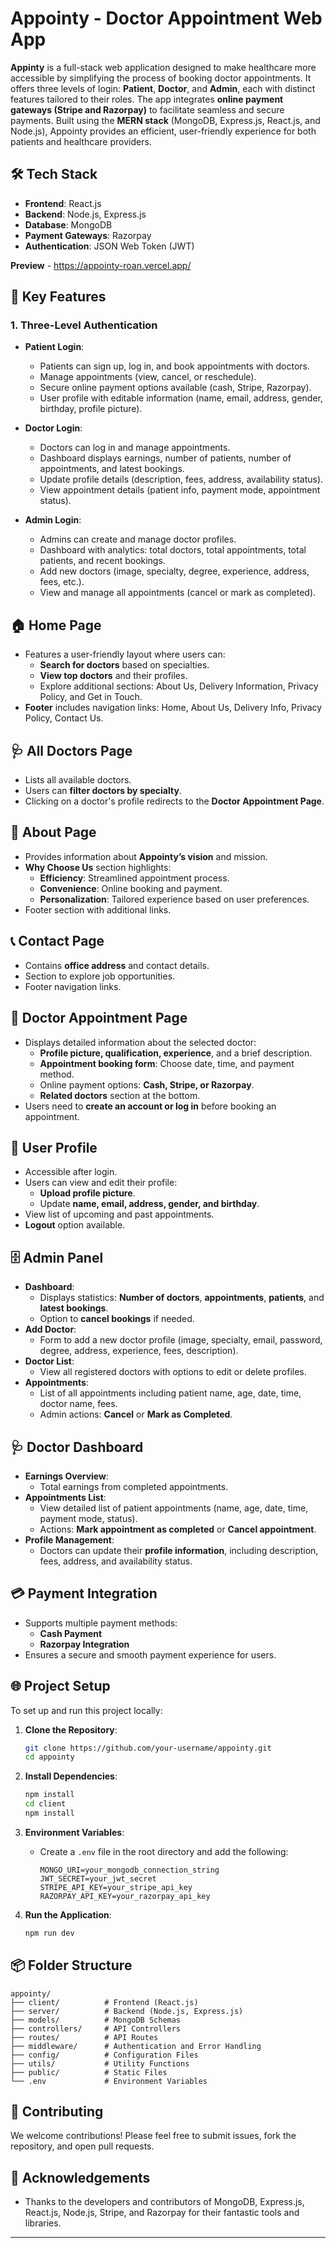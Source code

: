 # Appointy - Doctor Appointment Web App

**Appinty** is a full-stack web application designed to make healthcare more accessible by simplifying the process of booking doctor appointments. It offers three levels of login: **Patient**, **Doctor**, and **Admin**, each with distinct features tailored to their roles. The app integrates **online payment gateways (Stripe and Razorpay)** to facilitate seamless and secure payments. Built using the **MERN stack** (MongoDB, Express.js, React.js, and Node.js), Appointy provides an efficient, user-friendly experience for both patients and healthcare providers.

## 🛠️ Tech Stack

- **Frontend**: React.js
- **Backend**: Node.js, Express.js
- **Database**: MongoDB
- **Payment Gateways**: Razorpay
- **Authentication**: JSON Web Token (JWT)

**Preview** - https://appointy-roan.vercel.app/

## 🔑 Key Features

### 1. Three-Level Authentication

- **Patient Login**: 
  - Patients can sign up, log in, and book appointments with doctors.
  - Manage appointments (view, cancel, or reschedule).
  - Secure online payment options available (cash, Stripe, Razorpay).
  - User profile with editable information (name, email, address, gender, birthday, profile picture).

- **Doctor Login**:
  - Doctors can log in and manage appointments.
  - Dashboard displays earnings, number of patients, number of appointments, and latest bookings.
  - Update profile details (description, fees, address, availability status).
  - View appointment details (patient info, payment mode, appointment status).

- **Admin Login**:
  - Admins can create and manage doctor profiles.
  - Dashboard with analytics: total doctors, total appointments, total patients, and recent bookings.
  - Add new doctors (image, specialty, degree, experience, address, fees, etc.).
  - View and manage all appointments (cancel or mark as completed).

## 🏠 Home Page

- Features a user-friendly layout where users can:
  - **Search for doctors** based on specialties.
  - **View top doctors** and their profiles.
  - Explore additional sections: About Us, Delivery Information, Privacy Policy, and Get in Touch.
- **Footer** includes navigation links: Home, About Us, Delivery Info, Privacy Policy, Contact Us.

## 🩺 All Doctors Page

- Lists all available doctors.
- Users can **filter doctors by specialty**.
- Clicking on a doctor's profile redirects to the **Doctor Appointment Page**.

## 📄 About Page

- Provides information about **Appointy’s vision** and mission.
- **Why Choose Us** section highlights:
  - **Efficiency**: Streamlined appointment process.
  - **Convenience**: Online booking and payment.
  - **Personalization**: Tailored experience based on user preferences.
- Footer section with additional links.

## 📞 Contact Page

- Contains **office address** and contact details.
- Section to explore job opportunities.
- Footer navigation links.

## 📅 Doctor Appointment Page

- Displays detailed information about the selected doctor:
  - **Profile picture, qualification, experience**, and a brief description.
  - **Appointment booking form**: Choose date, time, and payment method.
  - Online payment options: **Cash, Stripe, or Razorpay**.
  - **Related doctors** section at the bottom.
- Users need to **create an account or log in** before booking an appointment.

## 👤 User Profile

- Accessible after login.
- Users can view and edit their profile:
  - **Upload profile picture**.
  - Update **name, email, address, gender, and birthday**.
- View list of upcoming and past appointments.
- **Logout** option available.

## 🗄️ Admin Panel

- **Dashboard**:
  - Displays statistics: **Number of doctors**, **appointments**, **patients**, and **latest bookings**.
  - Option to **cancel bookings** if needed.
- **Add Doctor**:
  - Form to add a new doctor profile (image, specialty, email, password, degree, address, experience, fees, description).
- **Doctor List**:
  - View all registered doctors with options to edit or delete profiles.
- **Appointments**:
  - List of all appointments including patient name, age, date, time, doctor name, fees.
  - Admin actions: **Cancel** or **Mark as Completed**.

## 🩺 Doctor Dashboard

- **Earnings Overview**:
  - Total earnings from completed appointments.
- **Appointments List**:
  - View detailed list of patient appointments (name, age, date, time, payment mode, status).
  - Actions: **Mark appointment as completed** or **Cancel appointment**.
- **Profile Management**:
  - Doctors can update their **profile information**, including description, fees, address, and availability status.

## 💳 Payment Integration

- Supports multiple payment methods:
  - **Cash Payment**
  - **Razorpay Integration**
- Ensures a secure and smooth payment experience for users.

## 🌐 Project Setup

To set up and run this project locally:

1. **Clone the Repository**:
   ```bash
   git clone https://github.com/your-username/appointy.git
   cd appointy
   ```

2. **Install Dependencies**:
   ```bash
   npm install
   cd client
   npm install
   ```

3. **Environment Variables**:
   - Create a `.env` file in the root directory and add the following:
     ```env
     MONGO_URI=your_mongodb_connection_string
     JWT_SECRET=your_jwt_secret
     STRIPE_API_KEY=your_stripe_api_key
     RAZORPAY_API_KEY=your_razorpay_api_key
     ```

4. **Run the Application**:
   ```bash
   npm run dev
   ```

## 📦 Folder Structure

```plaintext
appointy/
├── client/          # Frontend (React.js)
├── server/          # Backend (Node.js, Express.js)
├── models/          # MongoDB Schemas
├── controllers/     # API Controllers
├── routes/          # API Routes
├── middleware/      # Authentication and Error Handling
├── config/          # Configuration Files
├── utils/           # Utility Functions
├── public/          # Static Files
└── .env             # Environment Variables
```

## 🤝 Contributing

We welcome contributions! Please feel free to submit issues, fork the repository, and open pull requests.


## 🌟 Acknowledgements

- Thanks to the developers and contributors of MongoDB, Express.js, React.js, Node.js, Stripe, and Razorpay for their fantastic tools and libraries.

---
